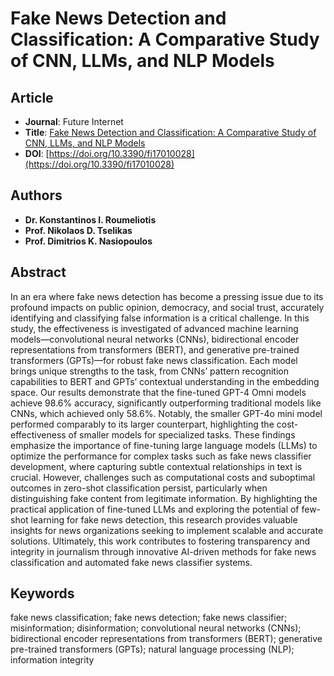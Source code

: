# Fake News Detection and Classification: A Comparative Study of CNN, LLMs, and NLP Models

## Article
* **Journal**: Future Internet
* **Title**: [Fake News Detection and Classification: A Comparative Study of CNN, LLMs, and NLP Models](https://www.mdpi.com/1999-5903/17/1/28)
* **DOI**: [https://doi.org/10.3390/fi17010028](https://doi.org/10.3390/fi17010028)

## Authors
* **Dr. Konstantinos I. Roumeliotis**
* **Prof. Nikolaos D. Tselikas**
* **Prof. Dimitrios K. Nasiopoulos**

## Abstract
In an era where fake news detection has become a pressing issue due to its profound impacts on public opinion, democracy, and social trust, accurately identifying and classifying false information is a critical challenge. In this study, the effectiveness is investigated of advanced machine learning models—convolutional neural networks (CNNs), bidirectional encoder representations from transformers (BERT), and generative pre-trained transformers (GPTs)—for robust fake news classification. Each model brings unique strengths to the task, from CNNs’ pattern recognition capabilities to BERT and GPTs’ contextual understanding in the embedding space. Our results demonstrate that the fine-tuned GPT-4 Omni models achieve 98.6% accuracy, significantly outperforming traditional models like CNNs, which achieved only 58.6%. Notably, the smaller GPT-4o mini model performed comparably to its larger counterpart, highlighting the cost-effectiveness of smaller models for specialized tasks. These findings emphasize the importance of fine-tuning large language models (LLMs) to optimize the performance for complex tasks such as fake news classifier development, where capturing subtle contextual relationships in text is crucial. However, challenges such as computational costs and suboptimal outcomes in zero-shot classification persist, particularly when distinguishing fake content from legitimate information. By highlighting the practical application of fine-tuned LLMs and exploring the potential of few-shot learning for fake news detection, this research provides valuable insights for news organizations seeking to implement scalable and accurate solutions. Ultimately, this work contributes to fostering transparency and integrity in journalism through innovative AI-driven methods for fake news classification and automated fake news classifier systems.

## Keywords
fake news classification; fake news detection; fake news classifier; misinformation; disinformation; convolutional neural networks (CNNs); bidirectional encoder representations from transformers (BERT); generative pre-trained transformers (GPTs); natural language processing (NLP); information integrity
